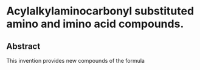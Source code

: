 # Acylalkylaminocarbonyl substituted amino and imino acid compounds.

## Abstract
This invention provides new compounds of the formula